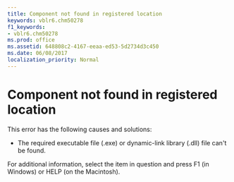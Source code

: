 ```yaml
---
title: Component not found in registered location
keywords: vblr6.chm50278
f1_keywords:
- vblr6.chm50278
ms.prod: office
ms.assetid: 648808c2-4167-eeaa-ed53-5d2734d3c450
ms.date: 06/08/2017
localization_priority: Normal
---
```



# Component not found in registered location

This error has the following causes and solutions:



- The required executable file (.exe) or dynamic-link library (.dll) file can't be found.
    

For additional information, select the item in question and press F1 (in Windows) or HELP (on the Macintosh).

